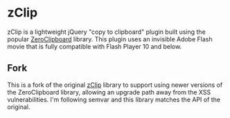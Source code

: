 # zClip

zClip is a lightweight jQuery "copy to clipboard" plugin built using the popular [ZeroClipboard][zeroclipboard] library. This plugin uses an invisible Adobe Flash movie that is fully compatible with Flash Player 10 and below.

## Fork
This is a fork of the original [zClip][zclip] library to support using newer versions of the ZeroClipboard library, allowing an upgrade path away from the XSS vulnerabilities. I'm following semvar and this library matches the API of the original.

[zeroclipboard]: https://github.com/zeroclipboard/ZeroClipboard
[zclip]: http://www.steamdev.com/zclip/#usage

